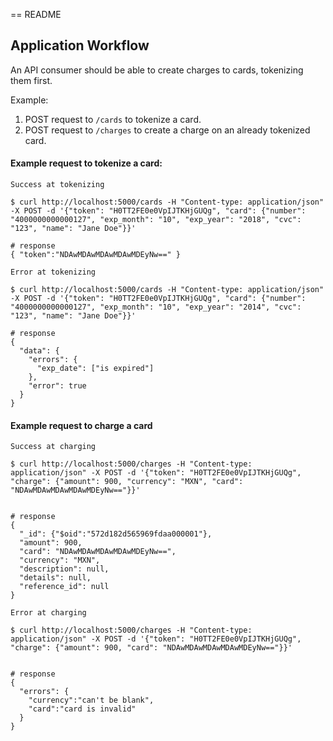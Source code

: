 == README

## Application Workflow

An API consumer should be able to create charges to cards, tokenizing them first.

Example:

1. POST request to `/cards` to tokenize a card.
2. POST request to `/charges` to create a charge on an already tokenized card.


#### Example request to tokenize a card:

```
Success at tokenizing

$ curl http://localhost:5000/cards -H "Content-type: application/json" -X POST -d '{"token": "H0TT2FE0e0VpIJTKHjGUQg", "card": {"number": "4000000000000127", "exp_month": "10", "exp_year": "2018", "cvc": "123", "name": "Jane Doe"}}'

# response
{ "token":"NDAwMDAwMDAwMDAwMDEyNw==" }
```

```
Error at tokenizing

$ curl http://localhost:5000/cards -H "Content-type: application/json" -X POST -d '{"token": "H0TT2FE0e0VpIJTKHjGUQg", "card": {"number": "4000000000000127", "exp_month": "10", "exp_year": "2014", "cvc": "123", "name": "Jane Doe"}}'

# response
{
  "data": {
    "errors": {
      "exp_date": ["is expired"]
    },
    "error": true
  }
}
```


#### Example request to charge a card

```
Success at charging

$ curl http://localhost:5000/charges -H "Content-type: application/json" -X POST -d '{"token": "H0TT2FE0e0VpIJTKHjGUQg", "charge": {"amount": 900, "currency": "MXN", "card": "NDAwMDAwMDAwMDAwMDEyNw=="}}'


# response
{
  "_id": {"$oid":"572d182d565969fdaa000001"},
  "amount": 900,
  "card": "NDAwMDAwMDAwMDAwMDEyNw==",
  "currency": "MXN",
  "description": null,
  "details": null,
  "reference_id": null
}
```

```
Error at charging

$ curl http://localhost:5000/charges -H "Content-type: application/json" -X POST -d '{"token": "H0TT2FE0e0VpIJTKHjGUQg", "charge": {"amount": 900, "card": "NDAwMDAwMDAwMDAwMDEyNw=="}}'


# response
{
  "errors": {
    "currency":"can't be blank",
    "card":"card is invalid"
  }
}
```
